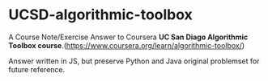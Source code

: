 # UCSD-algorithmic-toolbox

A Course Note/Exercise Answer to Coursera **UC San Diago Algorithmic Toolbox course**.(https://www.coursera.org/learn/algorithmic-toolbox/)

Answer written in JS, but preserve Python and Java original problemset for future reference. 
